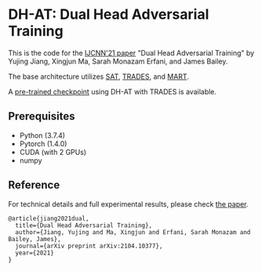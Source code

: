 # DH-AT: Dual Head Adversarial Training 
This is the code for the [IJCNN'21 paper](https://arxiv.org/pdf/2104.10377.pdf) "Dual Head Adversarial Training" by Yujing Jiang, Xingjun Ma, Sarah Monazam Erfani, and James Bailey.

The base architecture utilizes [SAT](https://github.com/MadryLab/cifar10_challenge), [TRADES](https://github.com/yaodongyu/TRADES), and [MART](https://github.com/YisenWang/MART).

A [pre-trained checkpoint](https://drive.google.com/file/d/1I4guLRhpa90IK7I8n7Uq4CK9X5IvV5UW/view?usp=sharing) using DH-AT with TRADES is available.

## Prerequisites
* Python (3.7.4)
* Pytorch (1.4.0)
* CUDA (with 2 GPUs)
* numpy

## Reference
For technical details and full experimental results, please check [the paper](https://arxiv.org/pdf/2104.10377.pdf).
```
@article{jiang2021dual,
  title={Dual Head Adversarial Training},
  author={Jiang, Yujing and Ma, Xingjun and Erfani, Sarah Monazam and Bailey, James},
  journal={arXiv preprint arXiv:2104.10377},
  year={2021}
}
```
